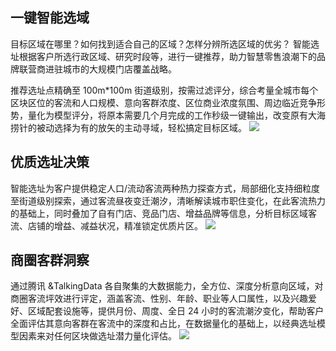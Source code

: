 ## 一键智能选域
目标区域在哪里？如何找到适合自己的区域？怎样分辨所选区域的优劣？
智能选址根据客户所选行政区域、研究时段等，进行一键推荐，助力智慧零售浪潮下的品牌联营商进驻城市的大规模门店覆盖战略。

推荐选址点精确至 100m\*100m 街道级别，按需过滤评分，综合考量全城市每个区块区位的客流和人口规模、意向客群浓度、区位商业浓度氛围、周边临近竞争形势，量化为模型评分，将原本需要几个月完成的工作秒级一键输出，改变原有大海捞针的被动选择为有的放矢的主动寻域，轻松搞定目标区域。
![](https://main.qcloudimg.com/raw/ff516941d44e0830e1a5064e23da2132.png)

## 优质选址决策
智能选址为客户提供稳定人口/流动客流两种热力探查方式，局部细化支持细粒度至街道级别探索，通过客流昼夜变迁潮汐，清晰解读城市职住变化，在此客流热力的基础上，同时叠加了自有门店、竞品门店、增益品牌等信息，分析目标区域客流、店铺的增益、减益状况，精准锁定优质片区。
![](https://main.qcloudimg.com/raw/cf67dc18c0f2f6cbc2a437b23a5acd42.png)

## 商圈客群洞察
通过腾讯 &TalkingData 各自聚集的大数据能力，全方位、深度分析意向区域，对商圈客流坪效进行评定，涵盖客流、性别、年龄、职业等人口属性，以及兴趣爱好、区域配套设施等，提供月份、周度、全日 24 小时的客流潮汐变化，帮助客户全面评估其意向客群在客流中的深度和占比，在数据量化的基础上，以经典选址模型因素来对任何区块做选址潜力量化评估。
![](https://main.qcloudimg.com/raw/c18365cee0cc2dd2e685b563ce31156b.png)
